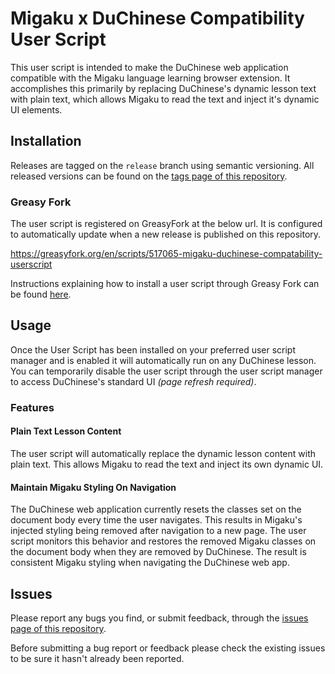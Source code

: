 # Migaku x DuChinese Compatibility User Script

This user script is intended to make the DuChinese web application compatible with the Migaku language learning browser extension. It accomplishes this primarily by replacing DuChinese's dynamic lesson text with plain text, which allows Migaku to read the text and inject it's dynamic UI elements.

## Installation

Releases are tagged on the `release` branch using semantic versioning. All released versions can be found on the [tags page of this repository](https://github.com/halcarleton/migaku-duchinese-compatability-userscript/tags).

### Greasy Fork

The user script is registered on GreasyFork at the below url. It is configured to automatically update when a new release is published on this repository.

<https://greasyfork.org/en/scripts/517065-migaku-duchinese-compatability-userscript>

Instructions explaining how to install a user script through Greasy Fork can be found [here](https://greasyfork.org/en/help/installing-user-scripts).

## Usage

Once the User Script has been installed on your preferred user script manager and is enabled it will automatically run on any DuChinese lesson. You can temporarily disable the user script through the user script manager to access DuChinese's standard UI _(page refresh required)_.

### Features

#### Plain Text Lesson Content

The user script will automatically replace the dynamic lesson content with plain text. This allows Migaku to read the text and inject its own dynamic UI.

#### Maintain Migaku Styling On Navigation

The DuChinese web application currently resets the classes set on the document body every time the user navigates. This results in Migaku's injected styling being removed after navigation to a new page. The user script monitors this behavior and restores the removed Migaku classes on the document body when they are removed by DuChinese. The result is consistent Migaku styling when navigating the DuChinese web app.

## Issues

Please report any bugs you find, or submit feedback, through the [issues page of this repository](https://github.com/halcarleton/migaku-duchinese-compatability-userscript/issues).

Before submitting a bug report or feedback please check the existing issues to be sure it hasn't already been reported.
